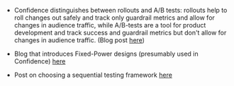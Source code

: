 


- Confidence distinguishes between rollouts and A/B tests: rollouts help to roll changes out safely and track only guardrail metrics and allow for changes in audience traffic, while A/B-tests are a tool for product development and track success and guardrail metrics but don't allow for changes in audience traffic. (Blog post [here](https://confidence.spotify.com/blog/ab-tests-and-rollouts))

- Blog that introduces Fixed-Power designs (presumably used in Confidence) [here](https://engineering.atspotify.com/2024/05/fixed-power-designs-its-not-if-you-peek-its-what-you-peek-at/)

- Post on choosing a sequential testing framework [here](https://engineering.atspotify.com/2023/03/choosing-sequential-testing-framework-comparisons-and-discussions/)